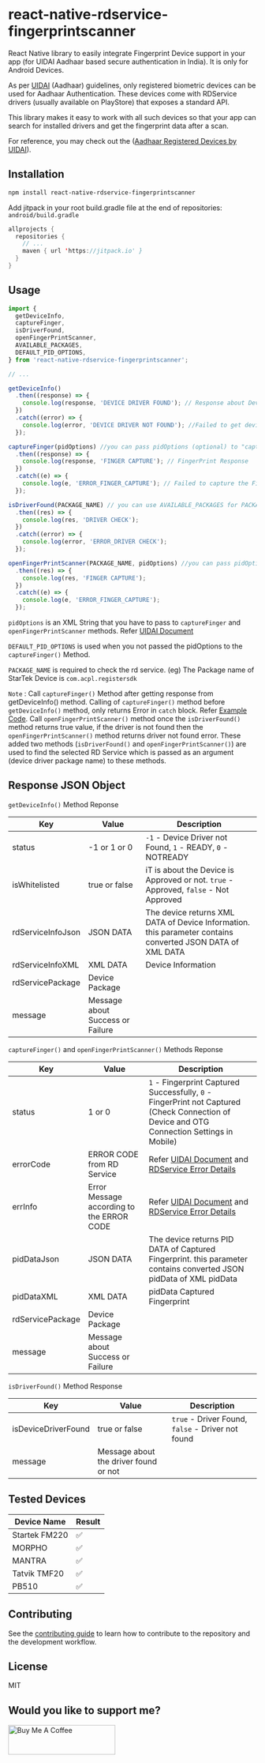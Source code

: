 # react-native-rdservice-fingerprintscanner

React Native library to easily integrate Fingerprint Device support in your app (for UIDAI Aadhaar based secure authentication in India). It is only for Android Devices.

As per [UIDAI](https://uidai.gov.in/) (Aadhaar) guidelines, only registered biometric devices can be used for Aadhaar Authentication. These devices come with RDService drivers (usually available on PlayStore) that exposes a standard API.

This library makes it easy to work with all such devices so that your app can search for installed drivers and get the fingerprint data after a scan.

For reference, you may check out the ([Aadhaar Registered Devices by UIDAI](https://uidai.gov.in/images/resource/Aadhaar_Registered_Devices_2_0_4.pdf)).

## Installation

```sh
npm install react-native-rdservice-fingerprintscanner
```

Add jitpack in your root build.gradle file at the end of repositories: `android/build.gradle`

```java
allprojects {
  repositories {
    // ...
    maven { url 'https://jitpack.io' }
  }
}
```

## Usage

```js
import {
  getDeviceInfo,
  captureFinger,
  isDriverFound,
  openFingerPrintScanner,
  AVAILABLE_PACKAGES,
  DEFAULT_PID_OPTIONS,
} from 'react-native-rdservice-fingerprintscanner';

// ...

getDeviceInfo()
  .then((response) => {
    console.log(response, 'DEVICE DRIVER FOUND'); // Response about Device Driver
  })
  .catch((error) => {
    console.log(error, 'DEVICE DRIVER NOT FOUND'); //Failed to get device information
  });

captureFinger(pidOptions) //you can pass pidOptions (optional) to "captureFinger(pidOptions)"" method otherwise it takes DEFAULT_PID_OPTIONS
  .then((response) => {
    console.log(response, 'FINGER CAPTURE'); // FingerPrint Response
  })
  .catch((e) => {
    console.log(e, 'ERROR_FINGER_CAPTURE'); // Failed to capture the Fingerprint
  });

isDriverFound(PACKAGE_NAME) // you can use AVAILABLE_PACKAGES for PACKAGE_NAME
  .then((res) => {
    console.log(res, 'DRIVER CHECK');
  })
  .catch((error) => {
    console.log(error, 'ERROR_DRIVER CHECK');
  });

openFingerPrintScanner(PACKAGE_NAME, pidOptions) //you can pass pidOptions (optional) to "openFingerPrintScanner(pidOptions)"" method otherwise it takes DEFAULT_PID_OPTIONS
  .then((res) => {
    console.log(res, 'FINGER CAPTURE');
  })
  .catch((e) => {
    console.log(e, 'ERROR_FINGER_CAPTURE');
  });
```

`pidOptions` is an XML String that you have to pass to `captureFinger` and `openFingerPrintScanner` methods. Refer [UIDAI Document](https://uidai.gov.in/images/resource/Aadhaar_Registered_Devices_2_0_4.pdf)

`DEFAULT_PID_OPTIONS` is used when you not passed the pidOptions to the `captureFinger()` Method.

`PACKAGE_NAME` is required to check the rd service. (eg) The Package name of StarTek Device is `com.acpl.registersdk`

`Note` : Call `captureFinger()` Method after getting response from getDeviceInfo() method. Calling of `captureFinger()` method before `getDeviceInfo()` method, only returns Error in `catch` block. Refer [Example Code](https://github.com/senthalan2/react-native-rdservice-fingerprintscanner/blob/main/example/src/App.js). Call `openFingerPrintScanner()` method once the `isDriverFound()` method returns true value, if the driver is not found then the `openFingerPrintScanner()` method returns driver not found error. These added two methods (`isDriverFound()` and `openFingerPrintScanner()`) are used to find the selected RD Service which is passed as an argument (device driver package name) to these methods.

## Response JSON Object

`getDeviceInfo()` Method Reponse

| Key               | Value                            | Description                                                                                                |
| ----------------- | -------------------------------- | ---------------------------------------------------------------------------------------------------------- |
| status            | -1 or 1 or 0                     | `-1` - Device Driver not Found, `1` - READY, `0` - NOTREADY                                                |
| isWhitelisted     | true or false                    | iT is about the Device is Approved or not. `true` - Approved, `false` - Not Approved                       |
| rdServiceInfoJson | JSON DATA                        | The device returns XML DATA of Device Information. this parameter contains converted JSON DATA of XML DATA |
| rdServiceInfoXML  | XML DATA                         | Device Information                                                                                         |
| rdServicePackage  | Device Package                   |
| message           | Message about Success or Failure |

`captureFinger()` and `openFingerPrintScanner()` Methods Reponse

| Key              | Value                                     | Description                                                                                                                                                                                                                                           |
| ---------------- | ----------------------------------------- | ----------------------------------------------------------------------------------------------------------------------------------------------------------------------------------------------------------------------------------------------------- |
| status           | 1 or 0                                    | `1` - Fingerprint Captured Successfully, `0` - FingerPrint not Captured (Check Connection of Device and OTG Connection Settings in Mobile)                                                                                                            |
| errorCode        | ERROR CODE from RD Service                | Refer [UIDAI Document](https://uidai.gov.in/images/resource/Aadhaar_Registered_Devices_2_0_4.pdf) and [RDService Error Details](https://github.com/senthalan2/react-native-rdservice-fingerprintscanner/blob/main/Assets/RDService_Error_Details.pdf) |
| errInfo          | Error Message according to the ERROR CODE | Refer [UIDAI Document](https://uidai.gov.in/images/resource/Aadhaar_Registered_Devices_2_0_4.pdf) and [RDService Error Details](https://github.com/senthalan2/react-native-rdservice-fingerprintscanner/blob/main/Assets/RDService_Error_Details.pdf) |
| pidDataJson      | JSON DATA                                 | The device returns PID DATA of Captured Fingerprint. this parameter contains converted JSON pidData of XML pidData                                                                                                                                    |
| pidDataXML       | XML DATA                                  | pidData Captured Fingerprint                                                                                                                                                                                                                          |
| rdServicePackage | Device Package                            |
| message          | Message about Success or Failure          |

`isDriverFound()` Method Response

| Key                 | Value                                 | Description                                       |
| ------------------- | ------------------------------------- | ------------------------------------------------- |
| isDeviceDriverFound | true or false                         | `true` - Driver Found, `false` - Driver not found |
| message             | Message about the driver found or not |

## Tested Devices

| Device Name   | Result             |
| ------------- | ------------------ |
| Startek FM220 | :white_check_mark: |
| MORPHO        | :white_check_mark: |
| MANTRA        | :white_check_mark: |
| Tatvik TMF20  | :white_check_mark: |
| PB510         | :white_check_mark: |

## Contributing

See the [contributing guide](CONTRIBUTING.md) to learn how to contribute to the repository and the development workflow.

## License

MIT

## Would you like to support me?

<a href="https://www.buymeacoffee.com/senthalan2" target="_blank"><img src="https://cdn.buymeacoffee.com/buttons/v2/default-red.png" alt="Buy Me A Coffee" style="height: 60px !important;width: 217px !important;" ></a>
